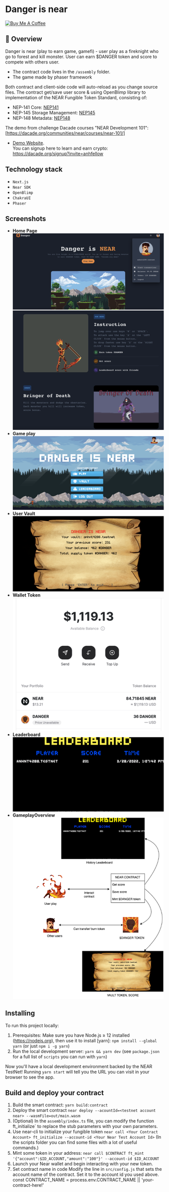 # Danger is near
<a href="https://www.buymeacoffee.com/anhfactor" target="_blank"><img src="https://www.buymeacoffee.com/assets/img/custom_images/orange_img.png" alt="Buy Me A Coffee" style="height: 41px !important;width: 174px !important;box-shadow: 0px 3px 2px 0px rgba(190, 190, 190, 0.5) !important;-webkit-box-shadow: 0px 3px 2px 0px rgba(190, 190, 190, 0.5) !important;" ></a>
## 📄 Overview

Danger is near (play to earn game, gamefi) - user play as a fireknight who go to forest and kill monster. User can earn $DANGER token and score to compete with others user.

- The contract code lives in the `/assembly` folder. 
- The game made by phaser framework

Both contract and client-side code will auto-reload as you change source files.
The contract get/save user score & using OpenBlimp library to implementation of the NEAR Fungible Token Standard, consisting of:
- NEP-141 Core: [NEP141](https://github.com/near/NEPs/blob/master/specs/Standards/FungibleToken/Core.md)
- NEP-145 Storage Management: [NEP145](https://github.com/near/NEPs/blob/master/specs/Standards/StorageManagement.md)
- NEP-148 Metadata: [NEP148](https://github.com/near/NEPs/blob/master/specs/Standards/FungibleToken/Metadata.md)

The demo from challenge Dacade courses "NEAR Development 101": [https://dacade.org/communities/near/courses/near-101/]

- [Demo Website](https://danger-is-near.vercel.app/).   
You can signup here to learn and earn crypto: https://dacade.org/signup?invite=anhfellow

## Technology stack

- `Next.js`
- `Near SDK`
- `OpenBlimp`
- `ChakraUI`
- `Phaser`

## Screenshots

- **Home Page**
  ![Home Page](./public/home1.png)
  ![Home Page](./public/home2.png)
- **Game play**
  ![Game Play](./public/game1.png)
- **User Vault**
  ![User Vault](./public/game2.png)
- **Wallet Token**
  ![Wallet Token](./public/game3.png)
- **Leaderboard**
  ![Leaderboard](./public/game4.png)
- **GameplayOverview**
  ![Gameplay Overview](./public/game5.png)

## Installing

To run this project locally:

1. Prerequisites: Make sure you have Node.js ≥ 12 installed (https://nodejs.org), then use it to install [yarn]: `npm install --global yarn` (or just `npm i -g yarn`)
2. Run the local development server: `yarn && yarn dev` (see `package.json` for a
   full list of `scripts` you can run with `yarn`)

Now you'll have a local development environment backed by the NEAR TestNet! Running `yarn start` will tell you the URL you can visit in your browser to see the app.


## Build and deploy your contract

1. Build the smart contract:
   `yarn build:contract`
2. Deploy the smart contract
   ` near deploy --acountId=<testnet account near> --wasmFile=out/main.wasm `
3. (Optional) In the `assembly/index.ts` file, you can modify the function ft_initialize` to replace the stub parameters with your own parameters.
4. Use near-cli to initialize your fungible token
   `near call <Your Contract Account> ft_initialize --account-id <Your Near Test Account Id>`
   (In the scripts folder you can find some files with a lot of useful commands.)
5. Mint some token in your address: `near call $CONTRACT ft_mint '{"account":$ID_ACCOUNT,"amount":"100"}' --account-id $ID_ACCOUNT`
6. Launch your Near wallet and begin interacting with your new token.
7. Set contract name in code
Modify the line in `src/config.js` that sets the account name of the contract. Set it to the account id you used above.
    const CONTRACT_NAME = process.env.CONTRACT_NAME || 'your-contract-here!'
